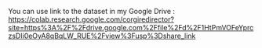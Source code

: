 You can use link to the dataset in my Google Drive : https://colab.research.google.com/corgiredirector?site=https%3A%2F%2Fdrive.google.com%2Ffile%2Fd%2F1HtPmVOFeYprczsDIi0eOyA8qBqLW_RUE%2Fview%3Fusp%3Dshare_link
